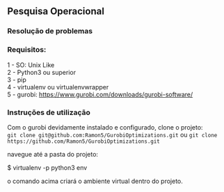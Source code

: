 ## Pesquisa Operacional

### Resolução de problemas

### Requisitos:

1 - SO: Unix Like \
2 - Python3 ou superior \
3 - pip \
4 - virtualenv ou virtualenvwrapper \
5 - gurobi: https://www.gurobi.com/downloads/gurobi-software/

### Instruções de utilização

Com o gurobi devidamente instalado e configurado, clone o projeto: \
`git clone git@github.com:Ramon5/GurobiOptimizations.git`
ou
`git clone https://github.com/Ramon5/GurobiOptimizations.git`

navegue até a pasta do projeto:

$ virtualenv -p python3 env

o comando acima criará o ambiente virtual dentro do projeto.








